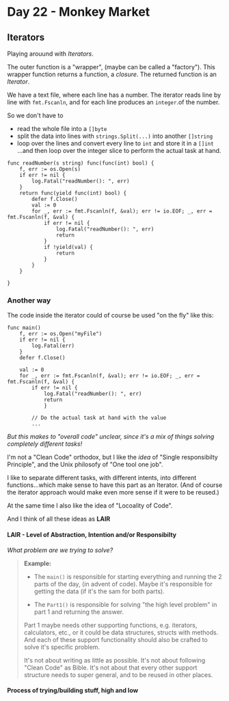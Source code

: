 # Day 22 - Monkey Market

## Iterators
Playing arouund with _Iterators_.

The outer function is a "wrapper", (maybe can be called a "factory"). This wrapper function returns a function, a _closure_.
The returned function is an _Iterator_.

We have a text file, where each line has a number. 
The iterator reads line by line with `fmt.Fscanln`, and for each line produces an `integer`.of the number.


So we don't have to 
- read the whole file into a `[]byte`
- split the data into lines with `strings.Split(...)` into another `[]string`
- loop over the lines and convert every line to `int` and store it in a `[]int`
...and then loop over the integer slice to perform the actual task at hand.


``` 
func readNumber(s string) func(func(int) bool) {
	f, err := os.Open(s)
	if err != nil {
		log.Fatal("readNumber(): ", err)
	}
	return func(yield func(int) bool) {
		defer f.Close()
		val := 0
		for _, err := fmt.Fscanln(f, &val); err != io.EOF; _, err = fmt.Fscanln(f, &val) {
			if err != nil {
				log.Fatal("readNumber(): ", err)
				return
			}
			if !yield(val) {
				return
			}
		}
	}

}

```

### Another way
The code inside the iterator could of course be used "on the fly" like this:

```
func main()
	f, err := os.Open("myFile")
	if err != nil {
		log.Fatal(err)
	}
	defer f.Close()

	val := 0
	for _, err := fmt.Fscanln(f, &val); err != io.EOF; _, err = fmt.Fscanln(f, &val) {
		if err != nil {
			log.Fatal("readNumber(): ", err)
			return
			}
	
		// Do the actual task at hand with the value
		...
```
_But this makes to "overall code" unclear, since it's a mix of things solving completely different tasks!_ 

I'm not a "Clean Code" orthodox, but I like the _idea_ of "Single responsibilty Principle", and the Unix philosofy of "One tool one job".

I like to separate different tasks, with different intents, into different functions...which make sense to have this part as an Iterator.
(And of course the iterator approach would make even more sense if it were to be reused.)

At the same time I also like the idea of "Locoality of Code". <!-- TODO: Primagen? --> 

And I think of all these ideas as **LAIR**

#### LAIR - Level of Abstraction, Intention and/or Responsibilty

_What problem are we trying to solve?_


>**Example:**
>
>- The `main()` is responsible for starting everything and running the 2 parts of the day, (in advent of code). Maybe it's responsible for getting the data (if it's the sam for both parts).
>
>- The `Part1()` is responsible for solving "the high level problem" in part 1 and returning the answer.
>
>Part 1 maybe needs other supporting functions, e.g. iterators, calculators, etc., or it could be data structures, structs with methods. 
>And each of these support functionality should also be crafted to solve it's specific problem.
>
>It's not about writing as little as possible.
>It's not about following "Clean Code" as Bible.
>It's not about that every other support structure needs to super general, and to be reused in other places.


#### Process of trying/building stuff, high and low

